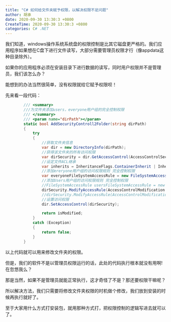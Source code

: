 ```yaml
---
title: "C# 如何给文件夹赋予权限，以解决权限不足问题"
author: 胡承
date: 2020-09-30 13:30:3 +0800
CreateTime: 2020-09-30 13:30:3 +0800
categories: C# .NET
---
```


我们知道，windows操作系统系统盘的权限控制是比其它磁盘更严格的。我们应用程序如果想在C盘下进行文件读写，大部分需要管理员权限才行（像appdata这种目录除外）。

如果你的应用程序必须在安装目录下进行数据的读写，同时用户权限并不是管理员，我们该怎么办？

<!-- more -->

能想到的办法当然很简单，没有权限就给它赋予权限呗！

先来看一段代码：

```cs
        /// <summary>
        ///为文件夹添加users，everyone用户组的完全控制权限
        /// </summary>
        /// <param name="dirPath"></param>
        static bool AddSecurityControll2Folder(string dirPath)
        {
            try
            {
                //获取文件夹信息
                var dir = new DirectoryInfo(dirPath);
                //获得该文件夹的所有访问权限
                var dirSecurity = dir.GetAccessControl(AccessControlSections.All);
                //设定文件ACL继承
                var inherits = InheritanceFlags.ContainerInherit | InheritanceFlags.ObjectInherit;
                //添加ereryone用户组的访问权限规则 完全控制权限
                var everyoneFileSystemAccessRule = new FileSystemAccessRule("Everyone", FileSystemRights.FullControl, inherits, PropagationFlags.None, AccessControlType.Allow);
                //添加Users用户组的访问权限规则 完全控制权限
                //FileSystemAccessRule usersFileSystemAccessRule = new FileSystemAccessRule("Users", FileSystemRights.FullControl, inherits, PropagationFlags.None, AccessControlType.Allow);
                dirSecurity.ModifyAccessRule(AccessControlModification.Add, everyoneFileSystemAccessRule, out bool isModified);
                //dirSecurity.ModifyAccessRule(AccessControlModification.Add, usersFileSystemAccessRule, out bool isModified);
                //设置访问权限
                dir.SetAccessControl(dirSecurity);

                return isModified;
            }
            catch (Exception)
            {
                return false;
            }
        }

```

以上代码就可以用来修改文件夹的权限。

但是，我们的软件不是以管理员权限运行的话，此处的代码执行根本就没有用啊!在忽悠我么？

那是当然，如果不是管理员就能正常执行，这才奇怪了不是？那还要权限干嘛呢？

所以解决方法，我们只需要将修改文件夹权限的时机做个修改，我们放到安装的时候再执行就好了。

至于大家用什么方式打安装包，就用那种方式打，把权限控制的逻辑写进去就可以了。

